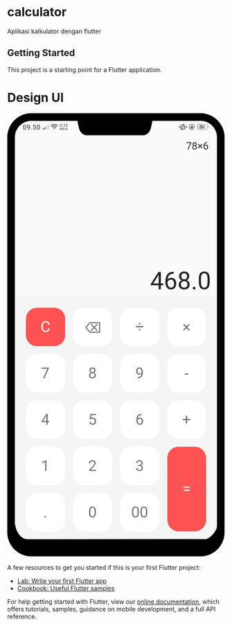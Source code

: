 # calculator

Aplikasi kalkulator dengan flutter

## Getting Started

This project is a starting point for a Flutter application.

# Design UI
![alt text](https://github.com/baydim/calculator/blob/master/lib/Group%204%20(1).png)

A few resources to get you started if this is your first Flutter project:

- [Lab: Write your first Flutter app](https://flutter.dev/docs/get-started/codelab)
- [Cookbook: Useful Flutter samples](https://flutter.dev/docs/cookbook)

For help getting started with Flutter, view our
[online documentation](https://flutter.dev/docs), which offers tutorials,
samples, guidance on mobile development, and a full API reference.
